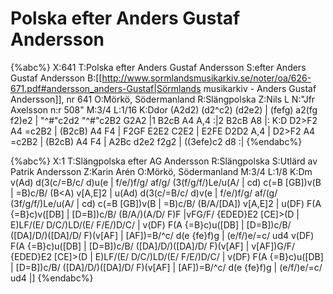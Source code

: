 # Polska efter Anders Gustaf Andersson

{%abc%}
X:641
T:Polska efter Anders Gustaf Andersson
S:efter Anders Gustaf Andersson
B:[[http://www.sormlandsmusikarkiv.se/noter/oa/626-671.pdf#andersson_anders-Gustaf|Sörmlands musikarkiv - Anders Gustaf Andersson]], nr 641
O:Mörkö, Södermanland
R:Slängpolska
Z:Nils L
N:"Jfr Axelsson n:r 508"
M:3/4
L:1/16
K:Ddor
(A2d2) (d2^c2) (d2e2) | (fefg) a2(fg f2)e2 | "^\#"c2d2 "^\#"c2B2 G2A2 |1 B2cB A4 A,4 :|2 B2cB A8 |:
K:D
D2>F2 A4 =c2B2 | (B2cB) A4 F4 | F2GF E2E2 C2E2 | E2FE D2D2 A,4 |
D2>F2 A4 =c2B2 | (B2cB) A4 F4 | A2Bc d2e2 f2g2 | ((3efe)c2 d8 :|
{%endabc%}

{%abc%}
X:1
T:Slängpolska efter AG Andersson
R:Slängpolska
S:Utlärd av Patrik Andersson
Z:Karin Arén
O:Mörkö, Södermanland
M:3/4
L:1/8
K:Dm
v(Ad) d(3(c/=B/c/ d)u(e | f/e/)f/g/ af/g/ (3(f/g/f/)Le/u(A/ | cd) c(=B [GB])v(B | =B)c/B/ (B<A) v[A,E]2 |
u(Ad) d(3(c/=B/c/ d)v(e | f/e/)f/g/ af/(g/ (3f/g/f/)Le/u(A/ | cd) c(=B [GB])v(B | =B)c/B/ (B/A/[DA]) v[A,E]2 |
u(DF) F(A {=B}c)v([DB] | [D=B])c/B/ (B/A/)(A/D/ F)F |vFG/F/ {EDED}E2 [CE]>(D | E)LF/(E/ D/C/)LD/(E/ F/E/)D/C/ | 
v(DF) F(A {=B}c)u([DB] | [D=B])c/B/ ([DA]/D/)([DA]/D/ F)(v[AF] | [AF])=B/^c/ d(e {fe}f)g | (e/f/)e/=c/ ud4 
v(DF) F(A {=B}c)u([DB] | [D=B])c/B/ ([DA]/D/)([DA]/D/ F)(v[AF] | v[AF])G/F/ {EDED}E2 [CE]>(D | E)LF/(E/ D/C/)LD/(E/ F/E/)D/C/ | 
v(DF) F(A {=B}c)u([DB] | [D=B])c/B/ ([DA]/D/)([DA]/D/ F)(v[AF] | [AF])=B/^c/ d(e {fe}f)g | (e/f/)e/=c/ ud4 |]
{%endabc%}
